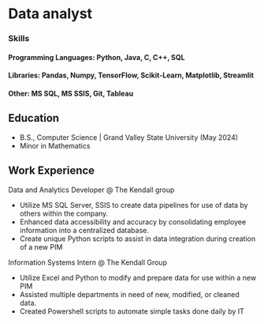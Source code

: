 # **Data analyst**

### **Skills**
#### Programming Languages: Python, Java, C, C++, SQL
#### Libraries: Pandas, Numpy, TensorFlow, Scikit-Learn, Matplotlib, Streamlit
#### Other: MS SQL, MS SSIS, Git, Tableau

## **Education**
- B.S., Computer Science | Grand Valley State University (May 2024)
- Minor in Mathematics

## **Work Experience**
Data and Analytics Developer @ The Kendall group
* Utilize MS SQL Server, SSIS to create data pipelines for use of data by others within the company.
* Enhanced data accessibility and accuracy by consolidating employee information into a centralized database.
* Create unique Python scripts to assist in data integration during creation of a new PIM

Information Systems Intern @ The Kendall Group
* Utilize Excel and Python to modify and prepare data for use within a new PIM
* Assisted multiple departments in need of new, modified, or cleaned data.
* Created Powershell scripts to automate simple tasks done daily by IT
